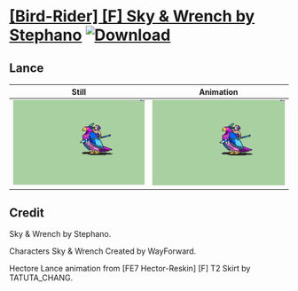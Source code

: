 # [\[Bird-Rider\] \[F\] Sky & Wrench by Stephano](./) [![Download](https://img.shields.io/badge/Download--red?style=social&logo=github)](https://minhaskamal.github.io/DownGit/#/home?url=https://github.com/Klokinator/FE-Repo/tree/main/Battle%20Animations%2FMounted%20-%20Dismounted%2C%20Monsters%2C%20Misc%2F%5BBird-Rider%5D%20%5BF%5D%20Sky%20%26%20Wrench%20by%20Stephano%2F2.%20Lance)

## Lance

| Still | Animation |
| :---: | :-------: |
| ![Lance still](./Lance_000.png) | ![Lance](./Lance.gif) |

## Credit

Sky & Wrench by Stephano.

Characters Sky & Wrench Created by WayForward.

Hectore Lance animation from [FE7 Hector-Reskin] [F] T2 Skirt by TATUTA_CHANG.


